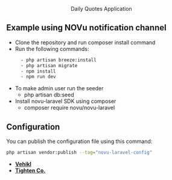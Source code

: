 <p align="center">Daily Quotes Application</p>

## Example using NOVu notification channel

- Clone the repository and run composer install command
- Run the following commands:
  ```bash
    - php artisan breeze:install
    - php artisan migrate
    - npm install
    - npm run dev
  ```
 - To make admin user run the seeder
    - php artisan db:seed
 - Install novu-laravel SDK using composer
    - composer require novu/novu-laravel

## Configuration
You can publish the configuration file using this command:

```bash
php artisan vendor:publish --tag="novu-laravel-config"
```



- **[Vehikl](https://vehikl.com/)**
- **[Tighten Co.](https://tighten.co)**


